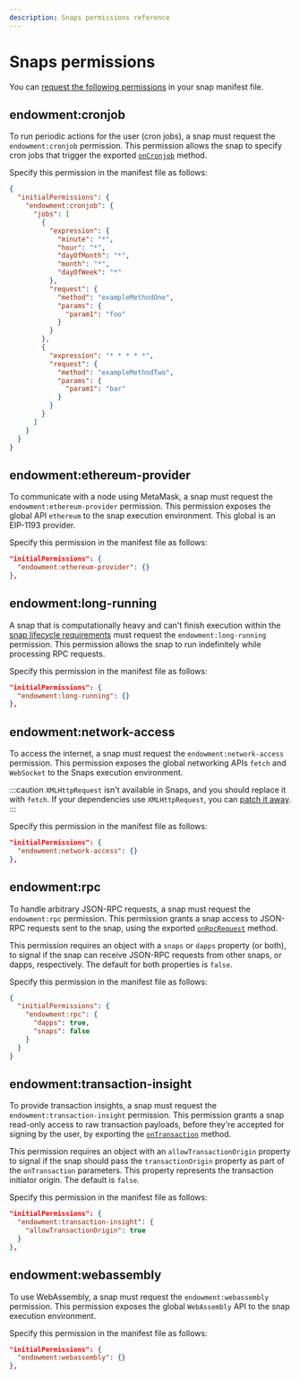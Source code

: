 ```yaml
---
description: Snaps permissions reference
---
```


# Snaps permissions

You can [request the following permissions](../how-to/request-permissions.md) in your snap manifest
file.

## endowment:cronjob

To run periodic actions for the user (cron jobs), a snap must request the `endowment:cronjob` permission.
This permission allows the snap to specify cron jobs that trigger the exported
[`onCronjob`](../reference/exports.md#oncronjob) method.

Specify this permission in the manifest file as follows:

```json
{
  "initialPermissions": {
    "endowment:cronjob": {
      "jobs": [
        {
          "expression": {
            "minute": "*",
            "hour": "*",
            "dayOfMonth": "*",
            "month": "*",
            "dayOfWeek": "*"
          },
          "request": {
            "method": "exampleMethodOne",
            "params": {
              "param1": "foo"
            }
          }
        },
        {
          "expression": "* * * * *",
          "request": {
            "method": "exampleMethodTwo",
            "params": {
              "param1": "bar"
            }
          }
        }
      ]
    }
  }
}
```

## endowment:ethereum-provider

To communicate with a node using MetaMask, a snap must request the `endowment:ethereum-provider` permission.
This permission exposes the global API `ethereum` to the snap execution environment.
This global is an EIP-1193 provider.

Specify this permission in the manifest file as follows:

```json
"initialPermissions": {
  "endowment:ethereum-provider": {}
},
```

## endowment:long-running

A snap that is computationally heavy and can't finish execution within the
[snap lifecycle requirements](../concepts/lifecycle.md) must request the `endowment:long-running` permission.
This permission allows the snap to run indefinitely while processing RPC requests.

Specify this permission in the manifest file as follows:

```json
"initialPermissions": {
  "endowment:long-running": {}
},
```

## endowment:network-access

To access the internet, a snap must request the `endowment:network-access` permission.
This permission exposes the global networking APIs `fetch` and `WebSocket` to the Snaps execution environment.

:::caution
`XMLHttpRequest` isn't available in Snaps, and you should replace it with `fetch`.
If your dependencies use `XMLHttpRequest`, you can
[patch it away](../how-to/troubleshoot.md#patch-the-use-of-xmlhttprequest).
:::

Specify this permission in the manifest file as follows:

```json
"initialPermissions": {
  "endowment:network-access": {}
},
```

## endowment:rpc

To handle arbitrary JSON-RPC requests, a snap must request the `endowment:rpc` permission.
This permission grants a snap access to JSON-RPC requests sent to the snap, using the exported
[`onRpcRequest`](exports.md#onrpcrequest) method.

This permission requires an object with a `snaps` or `dapps` property (or both), to signal if the
snap can receive JSON-RPC requests from other snaps, or dapps, respectively.
The default for both properties is `false`.

Specify this permission in the manifest file as follows:

```json
{
  "initialPermissions": {
    "endowment:rpc": {
      "dapps": true,
      "snaps": false
    }
  }
}
```

## endowment:transaction-insight

To provide transaction insights, a snap must request the `endowment:transaction-insight` permission.
This permission grants a snap read-only access to raw transaction payloads, before they're accepted
for signing by the user, by exporting the [`onTransaction`](../reference/exports.md#ontransaction) method.

This permission requires an object with an `allowTransactionOrigin` property to signal if the snap
should pass the `transactionOrigin` property as part of the `onTransaction` parameters.
This property represents the transaction initiator origin.
The default is `false`.

Specify this permission in the manifest file as follows:

```json
"initialPermissions": {
  "endowment:transaction-insight": {
    "allowTransactionOrigin": true
  }
},
```

## endowment:webassembly

To use WebAssembly, a snap must request the `endowment:webassembly` permission.
This permission exposes the global `WebAssembly` API to the snap execution environment.

Specify this permission in the manifest file as follows:

```json
"initialPermissions": {
  "endowment:webassembly": {}
},
```
